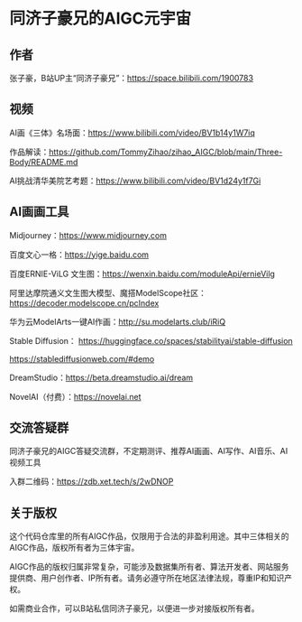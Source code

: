 # 同济子豪兄的AIGC元宇宙

## 作者

张子豪，B站UP主“同济子豪兄”：https://space.bilibili.com/1900783

## 视频

AI画《三体》名场面：https://www.bilibili.com/video/BV1b14y1W7iq

作品解读：https://github.com/TommyZihao/zihao_AIGC/blob/main/Three-Body/README.md

AI挑战清华美院艺考题：https://www.bilibili.com/video/BV1d24y1f7Gi

## AI画画工具

Midjourney：https://www.midjourney.com

百度文心一格：https://yige.baidu.com

百度ERNIE-ViLG 文生图：https://wenxin.baidu.com/moduleApi/ernieVilg

阿里达摩院通义文生图大模型、魔搭ModelScope社区：https://decoder.modelscope.cn/pcIndex

华为云ModelArts一键AI作画：http://su.modelarts.club/iRiQ

Stable Diffusion：
https://huggingface.co/spaces/stabilityai/stable-diffusion

https://stablediffusionweb.com/#demo

DreamStudio：https://beta.dreamstudio.ai/dream

NovelAI（付费）：https://novelai.net

## 交流答疑群

同济子豪兄的AIGC答疑交流群，不定期测评、推荐AI画画、AI写作、AI音乐、AI视频工具

入群二维码：https://zdb.xet.tech/s/2wDNOP

## 关于版权

这个代码仓库里的所有AIGC作品，仅限用于合法的非盈利用途。其中三体相关的AIGC作品，版权所有者为三体宇宙。

AIGC作品的版权归属非常复杂，可能涉及数据集所有者、算法开发者、网站服务提供商、用户创作者、IP所有者。请务必遵守所在地区法律法规，尊重IP和知识产权。

如需商业合作，可以B站私信同济子豪兄，以便进一步对接版权所有者。
